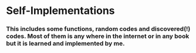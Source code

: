 # Self-Implementations
### This includes some functions, random codes and discovered(!) codes. Most of them is any where in the internet or in any book but it is learned and implemented by me.
